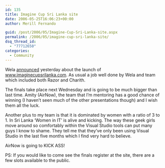 ```yaml
---
id: 135
title: Imagine Cup Sri Lanka site
date: 2006-05-25T16:06:23+00:00
author: Merill Fernando

guid: /post/2006/05/Imagine-Cup-Sri-Lanka-site.aspx
permalink: /2006/05/imagine-cup-sri-lanka-site/
dsq_thread_id:
  - "77712650"
categories:
  - Community
---
```

<p>Wela <a href="http://www.welasharp.net/Default.aspx?blogid=2006052401&amp;showblogitem=yes">announced</a> yesterday about the launch of <a href="http://www.imaginecupsrilanka.com/">www.imaginecupsrilanka.com</a>. As usual a job well done by Wela and team which included both Razor and Charith.</p>
<p>The finals take place next Wednesday and is going to be much bigger than last time. Amity (AirNow), the team that I&rsquo;m mentoring has a good chance of winning (I haven&rsquo;t seen much of the other presentations though) and I wish them all the luck.</p>
<p>Another plus to my team is that it is dominated by women with a ratio of 3 to 1. In Sri Lanka &lsquo;Women in IT&rsquo; is alive and kicking. The way these geek girls move around so comfortably within the Visual Studio tools can put many guys I know&nbsp;to shame. They tell me that they&rsquo;ve only been using Visual Studio in the last five months which I find very hard to believe.</p>
<p>AirNow is going to KICK ASS!</p>
<p>PS: If you would like to come see the finals register at the site, there are a few slots available to the public.</p>